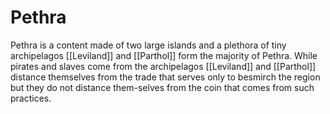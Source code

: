 # Pethra
Pethra is a content made of two large islands and a plethora of tiny archipelagos [[Leviland]] and [[Parthol]] form the majority of Pethra. While pirates and slaves come from the archipelagos [[Leviland]] and [[Parthol]] distance themselves from the trade that serves only to besmirch the region but they do not distance them-selves from the coin that comes from such practices.